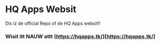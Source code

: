 # HQ Apps Websit

Dis iz de official Repo of de HQ Apps websit!!

### Wisit itt NAUW attt (https://hqapps.tk/)[https://hqapps.tk/]